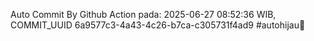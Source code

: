 Auto Commit By Github Action pada: 2025-06-27 08:52:36 WIB, COMMIT_UUID 6a9577c3-4a43-4c26-b7ca-c305731f4ad9 #autohijau🗿
